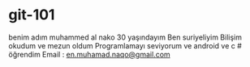 # git-101
benim adım muhammed al nako
30 yaşındayım
Ben suriyeliyim
Bilişim okudum ve mezun oldum
Programlamayı seviyorum ve android ve c # öğrendim
Email : en.muhamad.naqo@gmail.com
